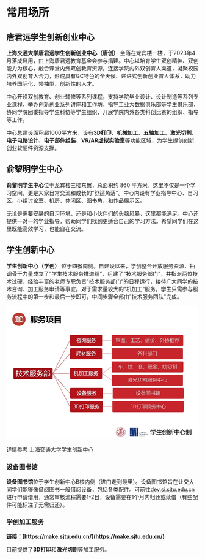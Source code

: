 # 常用场所

## **唐君远学生创新创业中心**

**上海交通大学唐君远学生创新创业中心（唐创）** 坐落在龙宾楼一楼，于2023年4月落成启用，由上海唐君远教育基金会参与捐建。中心以培育学生双创精神、双创能力为核心，融合课堂内外双创教育资源，连接学院内外双创育人渠道，凝聚校园内外双创育人合力，形成具有GC特色的全天候、递进式创新创业育人体系，助力培养国际化、领袖型、创新性的人才。

中心开设双创教育、创业辅修等系列课程，支持学院毕业设计、设计制造等系列专业课程，举办创新创业系列讲座和工作坊，指导工业大数据俱乐部等学生俱乐部，协同学院团委指导学生科协等学生组织，开展学院内外各类科创比赛的组织、指导等工作。

中心总建设面积超1000平方米，设有**3D打印**、**机械加工**、**五轴加工**、**激光切割**、**电子电路设计**、**电子部件组装**、**VR/AR虚拟实验室**等功能区域，为学生提供创新创业软硬件资源支撑。

## **俞黎明学生中心**

**俞黎明学生中心**位于龙宾楼三楼东翼，总面积约 860 平方米。这里不仅是一个学习空间，更是大家日常交流和成长的"舒适角落"。中心内设有学业指导中心、自习区、小组讨论室、机房、休闲区、图书角、和作品展示区。

无论是需要安静的自习环境，还是和小伙伴们的头脑风暴，这里都能满足。中心还提供一对一的学业指导，帮助同学们找到更适合自己的学习方法。希望同学们在这里既能高效学习，也能自在交流。

## **学生创新中心**

**学生创新中心（学创）** 位于四餐南侧。自建设以来，学创整合开放服务资源，抽调骨干力量成立了"学生技术服务推进组"，组建了"技术服务部门"，并指派两位技术过硬、经验丰富的老师专职负责"技术服务部门"的日程运行，接待广大同学的技术咨询、加工服务申请等事宜。对于需求量较大的"机加工"服务，学生只需参与服务流程中的第一步和最后一步即可，中间步骤全部由"技术服务团队"完成。

![学创](image/xuechuang.png)

详情参考
[上海交通大学学生创新中心](https://www.si.sjtu.edu.cn/home)

### **设备图书馆**

**设备图书馆**位于学生创新中心B楼内侧（进门走到最里）。设备图书馆旨在让交大同学们能够像借阅图书一般借阅设备，包括各类配件。可前往[dev.si.sjtu.edu.cn](https://dev.si.sjtu.edu.cn/)进行申请借用，通常审核流程需要1-2日，设备需要在1个月内归还或续借（有些配件可能标注了无需归还）。

### **学创加工服务**

**链接：[https://make.sjtu.edu.cn/](https://make.sjtu.edu.cn/)**

目前提供了**3D打印**和**激光切割**等加工服务。
